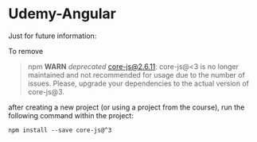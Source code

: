 # Udemy-Angular

Just for future information:

To remove 

> npm **WARN** *deprecated* core-js@2.6.11: core-js@<3 is no longer maintained and not recommended for usage due to the number of issues. Please, upgrade your dependencies to the actual version of core-js@3.

after creating a new project (or using a project from the course), run the following command within the project:

`npm install --save core-js@^3`